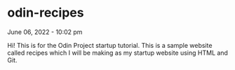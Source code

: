 # odin-recipes
June 06, 2022 - 10:02 pm

Hi! This is for the Odin Project startup tutorial.
This is a sample website called recipes which I will be making as my startup website using HTML and Git.


